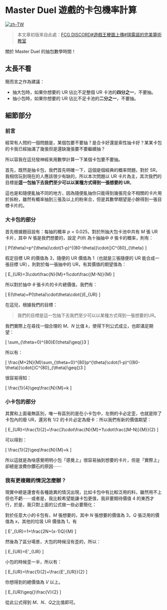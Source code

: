 # Master Duel 遊戲的卡包機率計算

[![zh-TW](https://img.shields.io/badge/lang-zh--TW-brightgreen)](./zh-TW)

> 本文章初版來自此處：[FCG DISCORD#遊戲王梗圖上傳#琪露諾的完美算術教室](https://ptb.discord.com/channels/850666650641760276/1207446811766300742/1207446816119853076)

關於 Master Duel 的抽包數學時間！

## 太長不看

簡而言之作為建議：

- 抽大包時，如果你想要的 UR 佔比不足整個 UR 卡池的**四分之一**，不要抽。
- 抽小包時，如果你想要的 UR 佔比不足卡池的**二分之一**，不要抽。

## 細節部分

### 前言

經常有人問的一個問題是，某個包要不要抽？是合卡好還是索性抽卡好？某某卡包的卡我已經抽滿了幾張但是還缺幾張要不要繼續抽？

所以容我在這兒發神經來用數學計算一下某個卡包要不要抽。

首先，既然是抽卡包，我們首先明確一下，這個是個經典的概率問題，對於 SR，我相信玩到現在的人應該很少有缺的，所以本次問題以 UR 卡片為主，其次我們的目標是**這一包抽下去我們至少可以以某種方式得到一張想要的 UR**。

這也是和隨便亂抽不同的地方，因為隨便亂抽你只能得到幾張完全不相關的卡片用於拆粉，雖然有概率抽到三張及以上的粉來合，但是其數學期望是小餘得到一張目標卡片的。

### 大卡包的部分

首先根據題目設有：每抽的概率 $p=0.025$，對於所抽大包卡池中共有 $M$ 張 UR 卡片，其中 $N$ 張是我們想要的，設定 $P(\theta)$ 為十抽抽中 $\theta$ 張卡的概率，則有：

\[
P(\theta)=p^{\theta}\cdot(1-p)^{(80-\theta)}\cdot{}C^{80}_{\theta}
\]

假定目標 UR 的價值為 3，隨便的 UR 價值為 1（也就是三張隨便的 UR 能合成一張目標 UR），則對於每一張抽中的 UR，有其價值的期望值為：

\[
E_{UR}=3\cdot\frac{N}{M}+1\cdot\frac{(M-N)}{M}
\]

所以對於抽中 $\theta$ 張卡片的卡片總價值，我們有：

\[
E(\theta)=P(\theta)\cdot\theta\cdot{}E_{UR}
\]

在這兒，根據我們的目標：

> 我們的目標是這一包抽下去我們至少可以以某種方式得到一張想要的UR。

我們實際上在尋找一個合理的 $M$、$N$ 比值 $k$，使得下列公式成立，也即滿足期望：

\[
\sum_{\theta=0}^{80}E(\theta)\geq{}3
\]

所以有：

\[
\frac{M+2N}{M}\sum_{\theta=0}^{80}p^{\theta}\cdot(1-p)^{(80-\theta)}\cdot{}C^{80}_{\theta}\geq{}3
\]

很容易得知：

\[
\frac{1}{4}\geq\frac{N}{M}=k
\]

### 小卡包的部分

其實和上面毫無區別，唯一有區別的是在小卡包中，左側的卡必定歪，也就是除了卡包內的廢 UR，還另有 $1/2$ 的卡片必定為廢卡：所以我們有新的價值期望：

\[
E_{UR}=\frac{1}{2}+\frac{3\cdot\frac{N}{M}+1\cdot\frac{(M-N)}{M}}{2}
\]

可以得到：

\[
\frac{1}{2}\geq\frac{N}{M}=k
\]

所以這就是為啥感覺明明小包「感覺上」很容易抽到想要的卡片，但是「實際上」卻總是浪費你鑽石的原因⋯⋯

### 我有更複雜的情況怎麼辦？

現實中總是還會有各種詭異的情況出現，比如卡包中有比較泛用的料，雖然用不上但也不虧⋯⋯或者是，我比較希望能讓卡包更值，我非要期待價值 4 的東西才行，於是，我只對上面的公式做一些必要簡化：

對於任意大小的卡包有，$M$ 張想要的，其中 $N$ 張想要的價值為 3，$Q$ 張泛用的價值為 $x$，其他的垃圾 UR 價值為 1，有

\[
E'_{UR}=1+\frac{2N+(x-1)Q}{M}
\]

然後為了區分場景，大包的時候沒有歪的，所以：

\[
E_{UR}=E'_{UR}
\]

小包的時候歪一半，所以有：

\[
E_{UR}=\frac{1}{2}+\frac{E'_{UR}}{2}
\]

你想得到的總價值為 $V$ 以上。

\[
E_{UR}\geq{}\frac{V}{2}
\]

從此公式得到 $M$、$N$、$Q$之比值即可。
